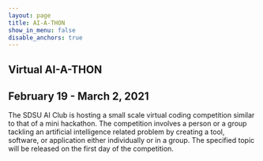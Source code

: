 ```yaml
---
layout: page
title: AI-A-THON
show_in_menu: false
disable_anchors: true
---
```

## Virtual AI-A-THON
## February 19 - March 2, 2021

The SDSU AI Club is hosting a small scale virtual coding competition similar to that of a mini hackathon. The competition involves a person or a group tackling an artificial intelligence related problem by creating a tool, software, or application either individually or in a group. The specified topic will be released on the first day of the competition.


